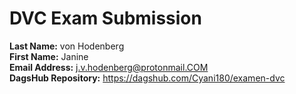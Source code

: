 # DVC Exam Submission

**Last Name:** von Hodenberg  
**First Name:** Janine  
**Email Address:** j.v.hodenberg@protonmail.COM  
**DagsHub Repository:** https://dagshub.com/Cyani180/examen-dvc
